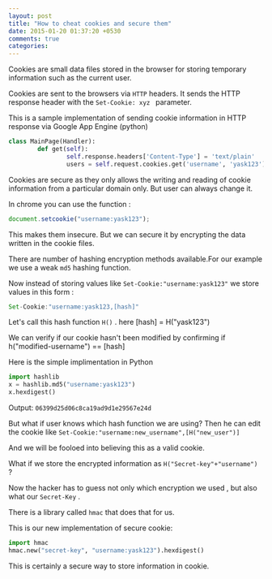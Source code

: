 ```yaml
---
layout: post
title: "How to cheat cookies and secure them"
date: 2015-01-20 01:37:20 +0530
comments: true
categories: 
---
```



Cookies are small data files stored in the browser for storing temporary information such as the current user.

Cookies are sent to the browsers via `HTTP` headers. It sends the HTTP response header with the `Set-Cookie: xyz ` parameter. 
 <!--more--> 
This is a sample implementation of sending cookie information in HTTP response via Google App Engine (python)

```python
class MainPage(Handler):
        def get(self):
                self.response.headers['Content-Type'] = 'text/plain'
                users = self.request.cookies.get('username', 'yask123')

```

Cookies are secure as they only allows the writing and reading of cookie information from a particular domain only. But user can always change it.

In chrome you can use the function :
```javascript 
document.setcookie("username:yask123");
```

This makes them insecure.
But we can secure it by encrypting the data written in the cookie files.

There are number of hashing encryption methods available.For our example we use a weak `md5` hashing function.

Now instead of storing values like `Set-Cookie:"username:yask123"` we store values in this form :
 ```javascript 
 Set-Cookie:"username:yask123,[hash]"
 ```

Let's call this hash function `H()` .
here [hash] = H("yask123")

We can verify if our cookie hasn't been modified by confirming if h("modified-username") == [hash]

Here is the simple implimentation in Python
```python 
import hashlib
x = hashlib.md5("username:yask123")
x.hexdigest()

```
Output: ```06399d25d06c8ca19ad9d1e29567e24d```

But what if user knows which hash function we are using?
Then he can edit the cookie like `Set-Cookie:"username:new_username",[H("new_user")]`

And we will be fooloed into believing this as a valid cookie.


What if we store the encrypted information as `H("Secret-key"+"username") `?

Now the hacker has to guess not only which encryption we used , but also what our `Secret-Key` .

There is a library called `hmac` that does that for us.

This is our new implementation of secure cookie:
```python
import hmac
hmac.new("secret-key", "username:yask123").hexdigest()

```

This is certainly a secure way to store information in cookie.